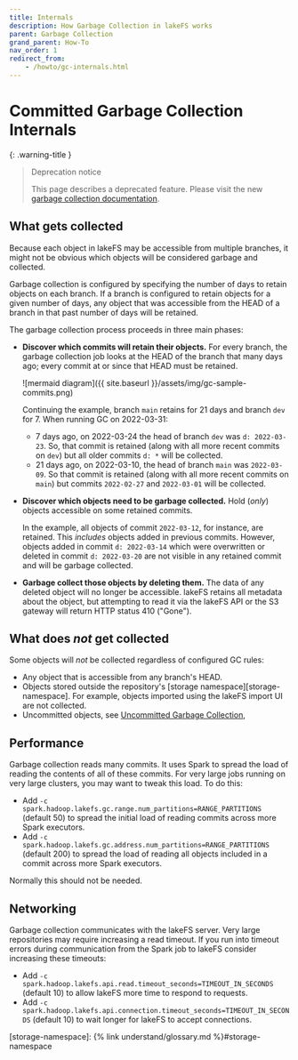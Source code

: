 ```yaml
---
title: Internals
description: How Garbage Collection in lakeFS works
parent: Garbage Collection
grand_parent: How-To
nav_order: 1
redirect_from: 
    - /howto/gc-internals.html
---
```


# Committed Garbage Collection Internals

{: .warning-title }
> Deprecation notice
>
> This page describes a deprecated feature. Please visit the new [garbage collection documentation](./index.html).


## What gets collected

Because each object in lakeFS may be accessible from multiple branches, it
might not be obvious which objects will be considered garbage and collected.

Garbage collection is configured by specifying the number of days to retain
objects on each branch. If a branch is configured to retain objects for a
given number of days, any object that was accessible from the HEAD of a
branch in that past number of days will be retained.

The garbage collection process proceeds in three main phases:

* **Discover which commits will retain their objects.**  For every branch,
  the garbage collection job looks at the HEAD of the branch that many days
  ago; every commit at or since that HEAD must be retained.

  ![mermaid diagram]({{ site.baseurl }}/assets/img/gc-sample-commits.png)

  Continuing the example, branch `main` retains for 21 days and branch `dev`
  for 7. When running GC on 2022-03-31:

    - 7 days ago, on 2022-03-24 the head of branch `dev` was `d:
      2022-03-23`. So, that commit is retained (along with all more recent
      commits on `dev`) but all older commits `d: *` will be collected.
    - 21 days ago, on 2022-03-10, the head of branch `main` was
      `2022-03-09`. So that commit is retained (along with all more recent
      commits on `main`) but commits `2022-02-27` and `2022-03-01` will be
      collected.

* **Discover which objects need to be garbage collected.** Hold (_only_)
  objects accessible on some retained commits.

  In the example, all objects of commit `2022-03-12`, for instance, are
  retained. This _includes_ objects added in previous commits. However,
  objects added in commit `d: 2022-03-14` which were overwritten or
  deleted in commit `d: 2022-03-20` are not visible in any retained commit
  and will be garbage collected.

* **Garbage collect those objects by deleting them.** The data of any
  deleted object will no longer be accessible. lakeFS retains all metadata
  about the object, but attempting to read it via the lakeFS API or the S3
  gateway will return HTTP status 410 ("Gone").

## What does _not_ get collected

Some objects will _not_ be collected regardless of configured GC rules:
* Any object that is accessible from any branch's HEAD.
* Objects stored outside the repository's [storage namespace][storage-namespace].
  For example, objects imported using the lakeFS import UI are not collected.
* Uncommitted objects, see [Uncommitted Garbage Collection](./uncommitted.html),

## Performance

Garbage collection reads many commits.  It uses Spark to spread the load of
reading the contents of all of these commits.  For very large jobs running
on very large clusters, you may want to tweak this load.  To do this:

* Add `-c spark.hadoop.lakefs.gc.range.num_partitions=RANGE_PARTITIONS`
  (default 50) to spread the initial load of reading commits across more
  Spark executors.
* Add `-c spark.hadoop.lakefs.gc.address.num_partitions=RANGE_PARTITIONS`
  (default 200) to spread the load of reading all objects included in a
  commit across more Spark executors.

Normally this should not be needed.

## Networking

Garbage collection communicates with the lakeFS server.  Very large
repositories may require increasing a read timeout.  If you run into timeout errors during communication from the Spark job to lakeFS consider increasing these timeouts:

* Add `-c spark.hadoop.lakefs.api.read.timeout_seconds=TIMEOUT_IN_SECONDS`
  (default 10) to allow lakeFS more time to respond to requests.
* Add `-c
  spark.hadoop.lakefs.api.connection.timeout_seconds=TIMEOUT_IN_SECONDS`
  (default 10) to wait longer for lakeFS to accept connections.

[storage-namespace]:  {% link understand/glossary.md %}#storage-namespace
